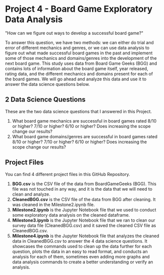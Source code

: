 # Project 4 - Board Game Exploratory Data Analysis

"How can we figure out ways to develop a successful board game?"

To answer this question, we have two methods: we can either do trial and error of different mechanics and genres, or we can use data analysis to figure out what made successful board games in the past and implement some of those mechanics and domains/genres into the development of the next board game. This study uses data from Board Game Geeks (BGG) and contains lots of information about the board game itself, year released, rating data, and the different mechanics and domains present for each of the board games. We will go ahead and analyze this data and use it to answer the data science questions below.

## 2 Data Science Questions

These are the two data science questions that I answered in this Project. 
1. What board game mechanics are successful in board games rated 8/10 or higher? 7/10 or higher? 6/10 or higher? Does increasing the scope change our results?
2. What board game domains/genres are successful in board games rated 8/10 or higher? 7/10 or higher? 6/10 or higher? Does increasing the scope change our results?

## Project Files

You can find 4 different project files in this GitHub Repository.
1. **BGG.csv** is the CSV file of the data from BoardGameGeeks (BGG). This file was not touched in any way, and it is the data that we will need to clean and analyze.
2. **CleanedBGG.csv** is the CSV file of the data from BGG after cleaning. It was cleaned in the Milestone2.ipynb file.
4. **Milestone2.ipynb** is the Jupyter Notebook file that we used to conduct some exploratory data analysis on the cleaned dataframe.
3. **Milestone3.ipynb** is the Jupyter Notebook file that we ran to clean our survey data file (CleanedBGG.csv) and it saved the cleaned CSV file as CleanedBGG.csv.
5. **Milestone4.ipynb** is the Jupyter Notebook file that analyzes the cleaned data in CleanedBGG.csv to answer the 4 data science questions. It showcases the commands used to clean up the data further for each question, plots the data in an easy to read format, and conducts an analysis for each of them, sometimes even adding more graphs and data analysis commands to create a better understanding or verify an analysis.
